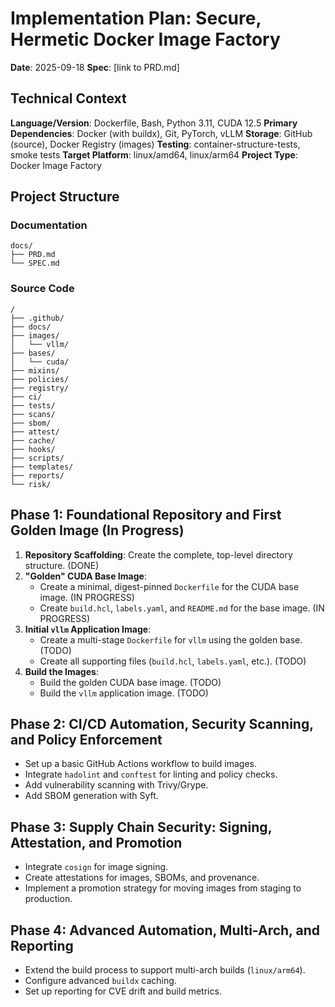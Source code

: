 # Implementation Plan: Secure, Hermetic Docker Image Factory

**Date**: 2025-09-18
**Spec**: [link to PRD.md]

## Technical Context
**Language/Version**: Dockerfile, Bash, Python 3.11, CUDA 12.5
**Primary Dependencies**: Docker (with buildx), Git, PyTorch, vLLM
**Storage**: GitHub (source), Docker Registry (images)
**Testing**: container-structure-tests, smoke tests
**Target Platform**: linux/amd64, linux/arm64
**Project Type**: Docker Image Factory

## Project Structure

### Documentation
```
docs/
├── PRD.md
└── SPEC.md
```

### Source Code
```
/
├── .github/
├── docs/
├── images/
│   └── vllm/
├── bases/
│   └── cuda/
├── mixins/
├── policies/
├── registry/
├── ci/
├── tests/
├── scans/
├── sbom/
├── attest/
├── cache/
├── hooks/
├── scripts/
├── templates/
├── reports/
└── risk/
```

## Phase 1: Foundational Repository and First Golden Image (In Progress)
1. **Repository Scaffolding**: Create the complete, top-level directory structure. (DONE)
2. **"Golden" CUDA Base Image**:
   - Create a minimal, digest-pinned `Dockerfile` for the CUDA base image. (IN PROGRESS)
   - Create `build.hcl`, `labels.yaml`, and `README.md` for the base image. (IN PROGRESS)
3. **Initial `vllm` Application Image**:
   - Create a multi-stage `Dockerfile` for `vllm` using the golden base. (TODO)
   - Create all supporting files (`build.hcl`, `labels.yaml`, etc.). (TODO)
4. **Build the Images**:
   - Build the golden CUDA base image. (TODO)
   - Build the `vllm` application image. (TODO)

## Phase 2: CI/CD Automation, Security Scanning, and Policy Enforcement
- Set up a basic GitHub Actions workflow to build images.
- Integrate `hadolint` and `conftest` for linting and policy checks.
- Add vulnerability scanning with Trivy/Grype.
- Add SBOM generation with Syft.

## Phase 3: Supply Chain Security: Signing, Attestation, and Promotion
- Integrate `cosign` for image signing.
- Create attestations for images, SBOMs, and provenance.
- Implement a promotion strategy for moving images from staging to production.

## Phase 4: Advanced Automation, Multi-Arch, and Reporting
- Extend the build process to support multi-arch builds (`linux/arm64`).
- Configure advanced `buildx` caching.
- Set up reporting for CVE drift and build metrics.